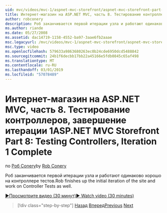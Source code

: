 ```yaml
---
uid: mvc/videos/mvc-1/aspnet-mvc-storefront/aspnet-mvc-storefront-part-8-testing-controllers-iteration-1-complete
title: Интернет-магазин на ASP.NET MVC, часть 8. Тестирование контроллеров, завершение итерации 1 | Документация Майкрософт
author: robconery
description: Роб заканчивается первой итерации узла и работают одинаково хорошо на контроллере тестов.
ms.author: riande
ms.date: 05/27/2008
ms.assetid: dac14719-1158-4552-ba97-3aae6fb2aaae
msc.legacyurl: /mvc/videos/mvc-1/aspnet-mvc-storefront/aspnet-mvc-storefront-part-8-testing-controllers-iteration-1-complete
msc.type: video
ms.openlocfilehash: 579633a9863680263ec0b24cde6950dcd5488842
ms.sourcegitcommit: 24b1f6decbb17bb22a45166e5fdb0845c65af498
ms.translationtype: MT
ms.contentlocale: ru-RU
ms.lasthandoff: 03/01/2019
ms.locfileid: "57078489"
---
```

<a name="aspnet-mvc-storefront-part-8-testing-controllers-iteration-1-complete"></a><span data-ttu-id="a0f95-103">Интернет-магазин на ASP.NET MVC, часть 8. Тестирование контроллеров, завершение итерации 1</span><span class="sxs-lookup"><span data-stu-id="a0f95-103">ASP.NET MVC Storefront Part 8: Testing Controllers, Iteration 1 Complete</span></span>
====================
<span data-ttu-id="a0f95-104">по [Роб Conery](https://github.com/robconery)</span><span class="sxs-lookup"><span data-stu-id="a0f95-104">by [Rob Conery](https://github.com/robconery)</span></span>

<span data-ttu-id="a0f95-105">Роб заканчивается первой итерации узла и работают одинаково хорошо на контроллере тестов.</span><span class="sxs-lookup"><span data-stu-id="a0f95-105">Rob finishes up the initial iteration of the site and work on Controller Tests as well.</span></span>

[<span data-ttu-id="a0f95-106">&#9654;Просмотрите видео (30 минут)</span><span class="sxs-lookup"><span data-stu-id="a0f95-106">&#9654; Watch video (30 minutes)</span></span>](https://channel9.msdn.com/Blogs/ASP-NET-Site-Videos/aspnet-mvc-storefront-part-8-testing-controllers-iteration-1-complete)

> [!div class="step-by-step"]
> <span data-ttu-id="a0f95-107">[Назад](aspnet-mvc-storefront-part-7-routing-and-ui-work.md)
> [Вперед](aspnet-mvc-storefront-part-9-the-shopping-cart.md)</span><span class="sxs-lookup"><span data-stu-id="a0f95-107">[Previous](aspnet-mvc-storefront-part-7-routing-and-ui-work.md)
[Next](aspnet-mvc-storefront-part-9-the-shopping-cart.md)</span></span>
